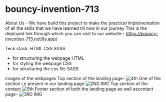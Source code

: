 # bouncy-invention-713
About Us -
We have build this project to make the practical implementation of all the skills that we have learned till now in our journey
This is the deployed link through which you can visit to our website:-
https://bouncy-invention-713.netlify.app/

Teck stack:
HTML
CSS
SASS

- for structuring the webpage
HTML
- for styling the webpage
CSS
- for structuring the css file
SASS

images of the webpages
Top section of the landing page-
![4th](https://github.com/sur-123-bhi/bouncy-invention-713/assets/58022610/11d77faf-fe60-40a4-9449-1dcc096115a2)
One of the section i.e present in our landing page
![2ND IMG](https://github.com/sur-123-bhi/bouncy-invention-713/assets/58022610/34c1fb16-625b-4980-a7f3-e40bea571d00)
Top section of the contact
![5th](https://github.com/sur-123-bhi/bouncy-invention-713/assets/58022610/fa0f0906-94db-4618-9216-ea5ca3df6269)
Footer section of both the landing page as well ascontact page-
![3RD IMG](https://github.com/sur-123-bhi/bouncy-invention-713/assets/58022610/8e04c543-ef6b-4031-bea2-77ef5c3cbf5f)


